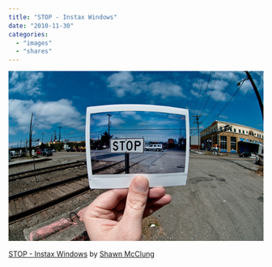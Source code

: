 ```yaml
---
title: "STOP - Instax Windows"
date: "2010-11-30"
categories: 
  - "images"
  - "shares"
---
```


![](images/tumblr_lcntat2BXx1qz4vrlo1_640.jpg)

[STOP - Instax Windows](http://www.flickr.com/photos/slightlynorth/4908910001/in/pool-1114207@N22/) by [Shawn McClung](http://flickr.com/photos/slightlynorth)
